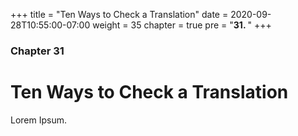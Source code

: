 +++
title = "Ten Ways to Check a Translation"
date = 2020-09-28T10:55:00-07:00
weight = 35
chapter = true
pre = "<b>31. </b>"
+++

### Chapter 31

# Ten Ways to Check a Translation

Lorem Ipsum.